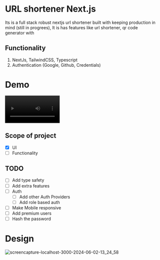 # URL shortener Next.js
  Its is a full stack robust nextjs url shortener built with keeping production in mind (still in progrees), It is has features like url shortener, qr code generator with 

## Functionality
1. NextJs, TailwindCSS, Typescript
2. Authentication (Google, Github, Credentials)

# Demo
<video src='https://github.com/mohdfaizan5/url-shortner-nextjs/assets/79694828/9fe02fa7-f461-4073-b087-8349cde7dba1' width=180><video/>
<!--
-->

## Scope of project
- [x] UI
- [ ] Functionality

## TODO

- [ ] Add type safety
- [ ] Add extra features
- [ ] Auth
  - [ ] Add other Auth Providers
  - [ ] Add role based auth 
- [ ] Make Mobile responsive
- [ ] Add premium users
- [ ] Hash the password

# Design
<p aligh="center">
  
  ![screencapture-localhost-3000-2024-06-02-13_24_58](https://github.com/mohdfaizan5/url-shortner-nextjs/assets/79694828/83be462c-9a56-463b-962b-4279de33e58f)
</p>


